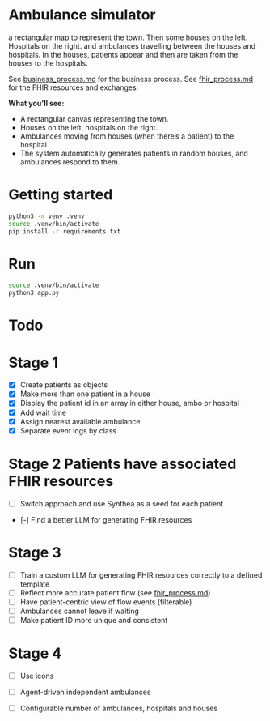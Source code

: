 # Ambulance simulator
a rectangular map to represent the town. Then some houses on the left. Hospitals on the right. and ambulances travelling between the houses and hospitals. In the houses, patients appear and then are taken from the houses to the hospitals.

See [business_process.md](business_process.md) for the business process.
See [fhir_process.md](fhir_process.md) for the FHIR resources and exchanges.

**What you'll see:**
- A rectangular canvas representing the town.
- Houses on the left, hospitals on the right.
- Ambulances moving from houses (when there’s a patient) to the hospital.
- The system automatically generates patients in random houses, and ambulances respond to them.

# Getting started

```bash
python3 -m venv .venv
source .venv/bin/activate 
pip install -r requirements.txt
```

# Run

```bash
source .venv/bin/activate 
python3 app.py
```

# Todo

# Stage 1
- [x] Create patients as objects
- [x] Make more than one patient in a house
- [x] Display the patient id in an array in either house, ambo or hospital
- [x] Add wait time
- [x] Assign nearest available ambulance
- [x] Separate event logs by class

# Stage 2 Patients have associated FHIR resources 
- [ ] Switch approach and use Synthea as a seed for each patient
- [-] Find a better LLM for generating FHIR resources


# Stage 3
- [ ] Train a custom LLM for generating FHIR resources correctly to a defined template
- [ ] Reflect more accurate patient flow (see [fhir_process.md](fhir_process.md))
- [ ] Have patient-centric view of flow events (filterable)
- [ ] Ambulances cannot leave if waiting
- [ ] Make patient ID more unique and consistent

# Stage 4
- [ ] Use icons 
- [ ] Agent-driven independent ambulances
- [ ] Configurable number of ambulances, hospitals and houses





